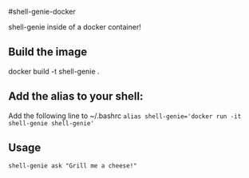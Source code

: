 #shell-genie-docker

shell-genie inside of a docker container! 

## Build the image
docker build -t shell-genie .

## Add the alias to your shell:
Add the following line to ~/.bashrc 
```alias shell-genie='docker run -it shell-genie shell-genie'```

## Usage

```shell-genie ask "Grill me a cheese!"```
